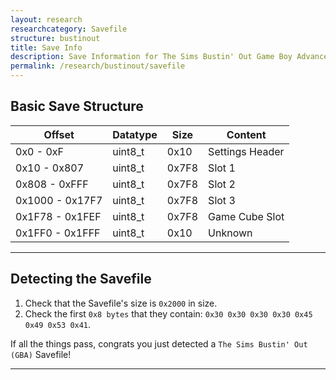 ```yaml
---
layout: research
researchcategory: Savefile
structure: bustinout
title: Save Info
description: Save Information for The Sims Bustin' Out Game Boy Advance.
permalink: /research/bustinout/savefile
---
```



## Basic Save Structure

| Offset          | Datatype | Size  | Content         |
| --------------- | -------- | ----- | --------------- |
| 0x0 - 0xF       | uint8_t  | 0x10  | Settings Header |
| 0x10 - 0x807    | uint8_t  | 0x7F8 | Slot 1          |
| 0x808 - 0xFFF   | uint8_t  | 0x7F8 | Slot 2          |
| 0x1000 - 0x17F7 | uint8_t  | 0x7F8 | Slot 3          |
| 0x1F78 - 0x1FEF | uint8_t  | 0x7F8 | Game Cube Slot  |
| 0x1FF0 - 0x1FFF | uint8_t  | 0x10  | Unknown         |

<hr>


## Detecting the Savefile
1. Check that the Savefile's size is `0x2000` in size.
2. Check the first `0x8 bytes` that they contain: `0x30 0x30 0x30 0x30 0x45 0x49 0x53 0x41`.

If all the things pass, congrats you just detected a `The Sims Bustin' Out (GBA)` Savefile!
<hr>